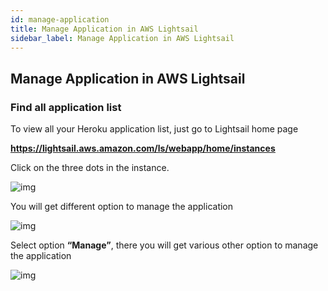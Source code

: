 ```yaml
---
id: manage-application
title: Manage Application in AWS Lightsail
sidebar_label: Manage Application in AWS Lightsail
---
```


## Manage Application in AWS Lightsail

### Find all application list
 
To view all your Heroku application list, just go to Lightsail home page 

**<u><a href="https://lightsail.aws.amazon.com/ls/webapp/home/instances" target="_blank">https://lightsail.aws.amazon.com/ls/webapp/home/instances</a></u>**

Click on the three dots in the instance.

![img](/assets/docs/deploy-to-aws/app-instance-1.png)

You will get different option to manage the application

![img](/assets/docs/deploy-to-aws/app-manage.png)

Select option **“Manage”**, there you will get various other option to manage the application

![img](/assets/docs/deploy-to-aws/app-manage-options.png)




